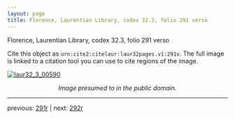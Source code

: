 ```yaml
---
layout: page
title: Florence, Laurentian Library, codex 32.3, folio 291 verso
---
```


Florence, Laurentian Library, codex 32.3, folio 291 verso

Cite this object as `urn:cite2:citelaur:laur32pages.v1:291v`.  The full image is linked to a citation tool you can use to cite regions of the image.

[![laur32_3_00590](http://www.homermultitext.org/iipsrv?IIIF=/project/homer/pyramidal/deepzoom/citelaur/laur32imgs/v1/laur32_3_00590.tif/full/800,/0/default.jpg)](http://www.homermultitext.org/ict2/?urn=urn:cite2:citelaur:laur32imgs.v1:laur32_3_00590) 

<p style="text-align: center; font-style: italic;">Image presumed to in the public domain.</p>

---

previous: [291r](../291r/) | next: [292r](../292r/)